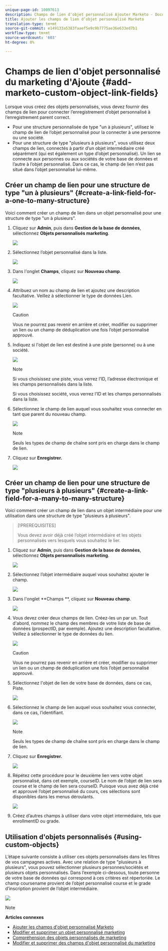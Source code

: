 ```yaml
---
unique-page-id: 10097613
description: Champs de lien d'objet personnalisé Ajouter Marketo - Documents marketing - Documentation du produit
title: Ajouter les champs de lien d’objet personnalisé Marketo
translation-type: tm+mt
source-git-commit: e149133a5383faaef5e9c9b7775ae36e633ed7b1
workflow-type: tm+mt
source-wordcount: '603'
ht-degree: 0%

---
```



# Champs de lien d&#39;objet personnalisé du marketing d&#39;Ajoute {#add-marketo-custom-object-link-fields}

Lorsque vous créez des objets personnalisés, vous devez fournir des champs de lien pour connecter l’enregistrement d’objet personnalisé à l’enregistrement parent correct.

* Pour une structure personnalisée de type &quot;un à plusieurs&quot;, utilisez le champ de lien de l’objet personnalisé pour la connecter à une personne ou une société.
* Pour une structure de type &quot;plusieurs à plusieurs&quot;, vous utilisez deux champs de lien, connectés à partir d’un objet intermédiaire créé séparément (qui est également un type d’objet personnalisé). Un lien se connecte aux personnes ou aux sociétés de votre base de données et l’autre à l’objet personnalisé. Dans ce cas, le champ de lien n’est pas situé dans l’objet personnalisé lui-même.

## Créer un champ de lien pour une structure de type &quot;un à plusieurs&quot; {#create-a-link-field-for-a-one-to-many-structure}

Voici comment créer un champ de lien dans un objet personnalisé pour une structure de type &quot;un à plusieurs&quot;.

1. Cliquez sur **Admin**, puis dans **Gestion de la base de données**, sélectionnez **Objets personnalisés marketing**.

   ![](assets/image2016-1-18-13-3a25-3a11.png)

1. Sélectionnez l’objet personnalisé dans la liste.

   ![](assets/image2016-1-14-15-3a6-3a2.png)

1. Dans l&#39;onglet **Champs**, cliquez sur **Nouveau champ**.

   ![](assets/image2015-9-17-14-3a9-3a19.png)

1. Attribuez un nom au champ de lien et ajoutez une description facultative. Veillez à sélectionner le type de données Lien.

   ![](assets/image2015-10-5-13-3a24-3a57.png)

   >[!CAUTION]
   >
   >Vous ne pourrez pas revenir en arrière et créer, modifier ou supprimer un lien ou un champ de déduplication une fois l’objet personnalisé approuvé.

1. Indiquez si l&#39;objet de lien est destiné à une piste (personne) ou à une société.

   ![](assets/image2015-10-5-13-3a28-3a1.png)

   >[!NOTE]
   >
   >Si vous choisissez une piste, vous verrez l’ID, l’adresse électronique et les champs personnalisés dans la liste.
   >
   >
   >Si vous choisissez société, vous verrez l’ID et les champs personnalisés dans la liste.

1. Sélectionnez le champ de lien auquel vous souhaitez vous connecter en tant que parent du nouveau champ.

   ![](assets/image2015-10-5-13-3a30-3a6.png)

   >[!NOTE]
   >
   >Seuls les types de champ de chaîne sont pris en charge dans le champ de lien.

1. Cliquez sur **Enregistrer.**

   ![](assets/image2015-10-5-13-3a34-3a0.png)

## Créer un champ de lien pour une structure de type &quot;plusieurs à plusieurs&quot; {#create-a-link-field-for-a-many-to-many-structure}

Voici comment créer un champ de lien dans un objet intermédiaire pour une utilisation dans une structure de type &quot;plusieurs à plusieurs&quot;.

>[!PREREQUISITES]
>
>Vous devez avoir déjà créé l’objet intermédiaire et les objets personnalisés vers lesquels vous souhaitez le lier.

1. Cliquez sur **Admin**, puis dans **Gestion de la base de données**, sélectionnez **Objets personnalisés marketing**.

   ![](assets/image2016-1-18-9-3a8-3a14.png)

1. Sélectionnez l’objet intermédiaire auquel vous souhaitez ajouter le champ.

   ![](assets/image2016-1-18-9-3a10-3a29.png)

1. Dans l&#39;onglet **Champs **, cliquez sur **Nouveau champ**.

   ![](assets/image2016-1-18-9-3a31-3a43.png)

1. Vous devez créer deux champs de lien. Créez-les un par un. Tout d&#39;abord, nommez le champ des membres de votre liste de base de données (prospectID, par exemple). Ajoutez une description facultative. Veillez à sélectionner le type de données du lien.

   ![](assets/image2016-1-18-9-3a38-3a59.png)

   >[!CAUTION]
   >
   >Vous ne pourrez pas revenir en arrière et créer, modifier ou supprimer un lien ou un champ de déduplication une fois l’objet personnalisé approuvé.

1. Sélectionnez l&#39;objet de lien de votre base de données, dans ce cas, Piste.

   ![](assets/image2016-1-18-9-3a50-3a48.png)

1. Sélectionnez le champ de lien auquel vous souhaitez vous connecter, dans ce cas, l’identifiant.

   ![](assets/image2016-1-18-9-3a53-3a54.png)

   >[!NOTE]
   >
   >Seuls les types de champ de chaîne sont pris en charge dans le champ de lien.

1. Cliquez sur **Enregistrer.**

   ![](assets/image2016-1-18-9-3a55-3a18.png)

1. Répétez cette procédure pour le deuxième lien vers votre objet personnalisé, dans cet exemple, courseID. Le nom de l’objet de lien sera course et le champ de lien sera courseID. Puisque vous avez déjà créé et approuvé l’objet personnalisé du cours, ces sélections sont disponibles dans les menus déroulants.

   ![](assets/image2016-1-18-9-3a57-3a46.png)

1. Créez d’autres champs à utiliser dans votre objet intermédiaire, tels que enrollmentID ou grade.

## Utilisation d&#39;objets personnalisés {#using-custom-objects}

L’étape suivante consiste à utiliser ces objets personnalisés dans les filtres de vos campagnes actives. Avec une relation de type &quot;plusieurs à plusieurs&quot;, vous pouvez sélectionner plusieurs personnes/sociétés et plusieurs objets personnalisés. Dans l’exemple ci-dessous, toute personne de votre base de données qui correspond à ces critères est répertoriée. Le champ coursename provient de l’objet personnalisé course et le grade d’inscription provient de l’objet intermédiaire.

![](assets/image2016-1-14-15-3a57-3a59.png)

>[!NOTE]
>
>**Articles connexes**
>
>* [Ajouter les champs d&#39;objet personnalisé Marketo](add-marketo-custom-object-fields.md)
>* [Modifier et supprimer un objet personnalisé marketing](edit-and-delete-a-marketo-custom-object.md)
>* [Compréhension des objets personnalisés de marketing](understanding-marketo-custom-objects.md)
>* [Modifier et supprimer des champs d&#39;objet personnalisé du marketing](edit-and-delete-marketo-custom-object-fields.md)

>



